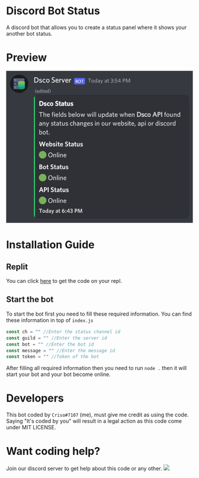 # Discord Bot Status
A discord bot that allows you to create a status panel where it shows your another bot status.
# Preview
![Preview #1](https://raw.githubusercontent.com/crisodev/Discord-Bot-Status/main/Screenshot_20220801-184637.png)
# Installation Guide
## Replit
You can click [here](https://replit.com/github/crisodev/discord-bot-status) to get the code on your repl.
## Start the bot
To start the bot first you need to fill these required information. You can find these information in top of `index.js`
```js
const ch = "" //Enter the status channel id
const guild = "" //Enter the server id
const bot = "" //Enter the bot id 
const message = "" //Enter the message id
const token = "" //Token of the bot
```
After filling all required information then you need to run `node .` then it will start your bot and your bot become online.
# Developers
This bot coded by `Criso#7107` (me), must give me credit as using the code. Saying "It's coded by you" will result in a legal action as this code come under MIT LICENSE.
# Want coding help?
Join our discord server to get help about this code or any other.
<a href="https://discord.gg/7nxQdKJBbV"><img src="https://invidget.switchblade.xyz/7nxQdKJBbV" /></a>
